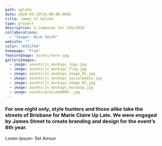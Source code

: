 ```yaml
---
path: uplate
date: 2020-05-29T14:00:00.000Z
title: James St Uplate
type: project
description: A Campaign for JSUL2020
collaborations:
  - "Images: Nick Smith"
website: ""
color: "#351f44"
homepage: "True"
featureImage: assets/hero.jpg
galleryImages:
  - image: assets/js_mockups_logo.jpg
  - image: assets/js_mockups_flag.jpg
  - image: assets/js_mockups_image_01.jpg
  - image: assets/js_mockups_socialmedia.jpg
  - image: assets/js_mockups_image_02.jpg
  - image: assets/js_mockups_minimag.jpg
  - image: assets/preview0008-.jpg
---
```

### For one night only, style hunters and those alike take the streets of Brisbane for Marie Claire Up Late. We were engaged by James Street to create branding and design for the event’s 8th year.

Lorem Ipsum- Set Amour